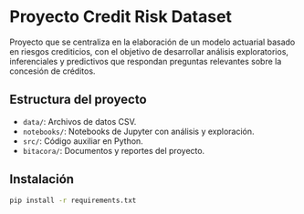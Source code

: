 # Proyecto Credit Risk Dataset

Proyecto que se centraliza en la elaboración de un modelo actuarial basado en riesgos crediticios, con el objetivo de desarrollar análisis exploratorios, inferenciales y predictivos que respondan preguntas relevantes sobre la concesión de créditos.

## Estructura del proyecto

- `data/`: Archivos de datos CSV.
- `notebooks/`: Notebooks de Jupyter con análisis y exploración.
- `src/`: Código auxiliar en Python.
- `bitacora/`: Documentos y reportes del proyecto.

## Instalación


```bash
pip install -r requirements.txt
